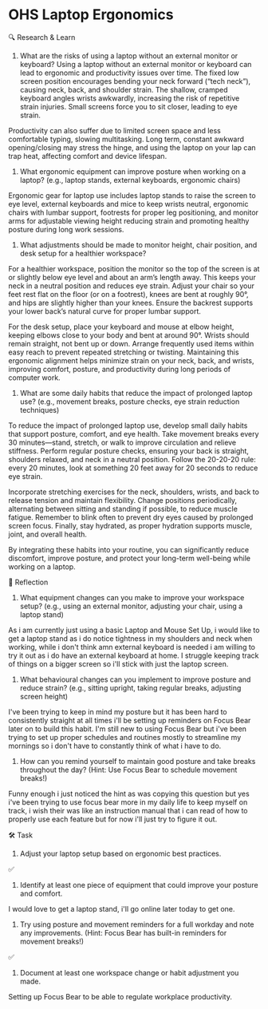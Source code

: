 # OHS Laptop Ergonomics

🔍 Research & Learn

1. What are the risks of using a laptop without an external monitor or keyboard?
   Using a laptop without an external monitor or keyboard can lead to ergonomic
   and productivity issues over time. The fixed low screen position encourages
   bending your neck forward (“tech neck”), causing neck, back, and shoulder
   strain. The shallow, cramped keyboard angles wrists awkwardly, increasing the
   risk of repetitive strain injuries. Small screens force you to sit closer,
   leading to eye strain.

Productivity can also suffer due to limited screen space and less comfortable
typing, slowing multitasking. Long term, constant awkward opening/closing may
stress the hinge, and using the laptop on your lap can trap heat, affecting
comfort and device lifespan.

1. What ergonomic equipment can improve posture when working on a laptop? (e.g.,
   laptop stands, external keyboards, ergonomic chairs)

Ergonomic gear for laptop use includes laptop stands to raise the screen to eye
level, external keyboards and mice to keep wrists neutral, ergonomic chairs with
lumbar support, footrests for proper leg positioning, and monitor arms for
adjustable viewing height reducing strain and promoting healthy posture during
long work sessions.

1. What adjustments should be made to monitor height, chair position, and desk
   setup for a healthier workspace?

For a healthier workspace, position the monitor so the top of the screen is at
or slightly below eye level and about an arm’s length away. This keeps your neck
in a neutral position and reduces eye strain. Adjust your chair so your feet
rest flat on the floor (or on a footrest), knees are bent at roughly 90°, and
hips are slightly higher than your knees. Ensure the backrest supports your
lower back’s natural curve for proper lumbar support.

For the desk setup, place your keyboard and mouse at elbow height, keeping
elbows close to your body and bent at around 90°. Wrists should remain straight,
not bent up or down. Arrange frequently used items within easy reach to prevent
repeated stretching or twisting. Maintaining this ergonomic alignment helps
minimize strain on your neck, back, and wrists, improving comfort, posture, and
productivity during long periods of computer work.

1. What are some daily habits that reduce the impact of prolonged laptop use?
   (e.g., movement breaks, posture checks, eye strain reduction techniques)

To reduce the impact of prolonged laptop use, develop small daily habits that
support posture, comfort, and eye health. Take movement breaks every 30
minutes—stand, stretch, or walk to improve circulation and relieve stiffness.
Perform regular posture checks, ensuring your back is straight, shoulders
relaxed, and neck in a neutral position. Follow the 20-20-20 rule: every 20
minutes, look at something 20 feet away for 20 seconds to reduce eye strain.

Incorporate stretching exercises for the neck, shoulders, wrists, and back to
release tension and maintain flexibility. Change positions periodically,
alternating between sitting and standing if possible, to reduce muscle fatigue.
Remember to blink often to prevent dry eyes caused by prolonged screen focus.
Finally, stay hydrated, as proper hydration supports muscle, joint, and overall
health.

By integrating these habits into your routine, you can significantly reduce
discomfort, improve posture, and protect your long-term well-being while working
on a laptop.

📝 Reflection

1. What equipment changes can you make to improve your workspace setup? (e.g.,
   using an external monitor, adjusting your chair, using a laptop stand)

As i am currently just using a basic Laptop and Mouse Set Up, i would like to
get a laptop stand as i do notice tightness in my shoulders and neck when
working, while i don't think amn external keyboard is needed i am willing to try
it out as i do have an external keyboard at home. I struggle keeping track of
things on a bigger screen so i'll stick with just the laptop screen.

1. What behavioural changes can you implement to improve posture and reduce
   strain? (e.g., sitting upright, taking regular breaks, adjusting screen
   height)

I've been trying to keep in mind my posture but it has been hard to consistently
straight at all times i'll be setting up reminders on Focus Bear later on to
build this habit. I'm still new to using Focus Bear but i've been trying to set
up proper schedules and routines mostly to streamline my mornings so i don't have
to constantly think of what i have to do.

1. How can you remind yourself to maintain good posture and take breaks
   throughout the day? (Hint: Use Focus Bear to schedule movement breaks!)

Funny enough i just noticed the hint as was copying this question but yes i've
been trying to use focus bear more in my daily life to keep myself on track, i
wish their was like an instruction manual that i can read of how to properly use
each feature but for now i'll just try to figure it out.

🛠️ Task

1. Adjust your laptop setup based on ergonomic best practices.

✅

1. Identify at least one piece of equipment that could improve your posture and
   comfort.

I would love to get a laptop stand, i'll go online later today to get one.

1. Try using posture and movement reminders for a full workday and note any
   improvements. (Hint: Focus Bear has built-in reminders for movement breaks!)

✅

1. Document at least one workspace change or habit adjustment you made.

Setting up Focus Bear to be able to regulate workplace productivity.
